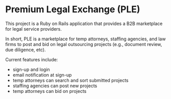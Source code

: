 # Premium Legal Exchange (PLE)

This project is a Ruby on Rails application that provides a B2B marketplace for legal service providers. 

In short, PLE is a marketplace for temp attorneys, staffing agencies, and law firms to post and bid on legal outsourcing projects (e.g., document review, due diligence, etc).  

Current features include:  
* sign-up and login  
* email notification at sign-up  
* temp attorneys can search and sort submitted projects  
* staffing agencies can post new projects  
* temp attorneys can bid on projects  
 

